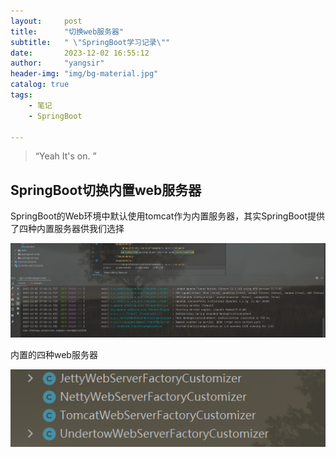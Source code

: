 ```yaml
---
layout:     post
title:      "切换web服务器"
subtitle:   " \"SpringBoot学习记录\""
date:       2023-12-02 16:55:12
author:     "yangsir"
header-img: "img/bg-material.jpg"
catalog: true
tags:
    - 笔记
    - SpringBoot

---
```


> “Yeah It's on. ”


<p id = "build"></p>

## SpringBoot切换内置web服务器

SpringBoot的Web环境中默认使用tomcat作为内置服务器，其实SpringBoot提供了四种内置服务器供我们选择

![image-20231202170259823](\img\springBoot\image-20231202170259823.png)

内置的四种web服务器

![image-20231202170559832](\img\springBoot\image-20231202170559832.png)

